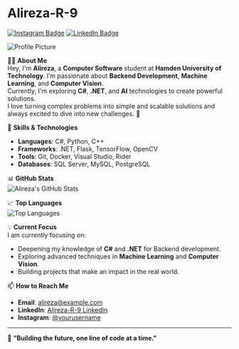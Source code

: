 # Alireza-R-9

[![Instagram Badge](https://img.shields.io/badge/Instagram-follow%20me-orange)](https://www.instagram.com/yourusername)
[![LinkedIn Badge](https://img.shields.io/badge/LinkedIn-connect-blue)](https://www.linkedin.com/in/yourusername)

![Profile Picture](https://your-image-link.com)

👨‍💻 **About Me**  
Hey, I'm **Alireza**, a **Computer Software** student at **Hamden University of Technology**. I’m passionate about **Backend Development**, **Machine Learning**, and **Computer Vision**.  
Currently, I'm exploring **C#**, **.NET**, and **AI** technologies to create powerful solutions.  
I love turning complex problems into simple and scalable solutions and always excited to dive into new challenges. 🚀

🔧 **Skills & Technologies**  
- **Languages**: C#, Python, C++
- **Frameworks**: .NET, Flask, TensorFlow, OpenCV
- **Tools**: Git, Docker, Visual Studio, Rider
- **Databases**: SQL Server, MySQL, PostgreSQL

📊 **GitHub Stats**  
![Alireza's GitHub Stats](https://github-readme-stats.vercel.app/api?username=Alireza-R-9&show_icons=true&hide_title=true&count_private=true&hide=prs)

📈 **Top Languages**  
![Top Languages](https://github-readme-stats.vercel.app/api/top-langs/?username=Alireza-R-9&layout=compact&langs_count=8)

💡 **Current Focus**  
I am currently focusing on:
- Deepening my knowledge of **C#** and **.NET** for Backend development.
- Exploring advanced techniques in **Machine Learning** and **Computer Vision**.
- Building projects that make an impact in the real world.

📫 **How to Reach Me**  
- **Email**: alireza@example.com
- **LinkedIn**: [Alireza-R-9 LinkedIn](https://www.linkedin.com/in/yourusername)
- **Instagram**: [@yourusername](https://www.instagram.com/yourusername)

---

🚀 **"Building the future, one line of code at a time."**
